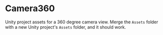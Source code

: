 # Camera360
Unity project assets for a 360 degree camera view.
Merge the `Assets` folder with a new Unity project's `Assets` folder, and it should work.
